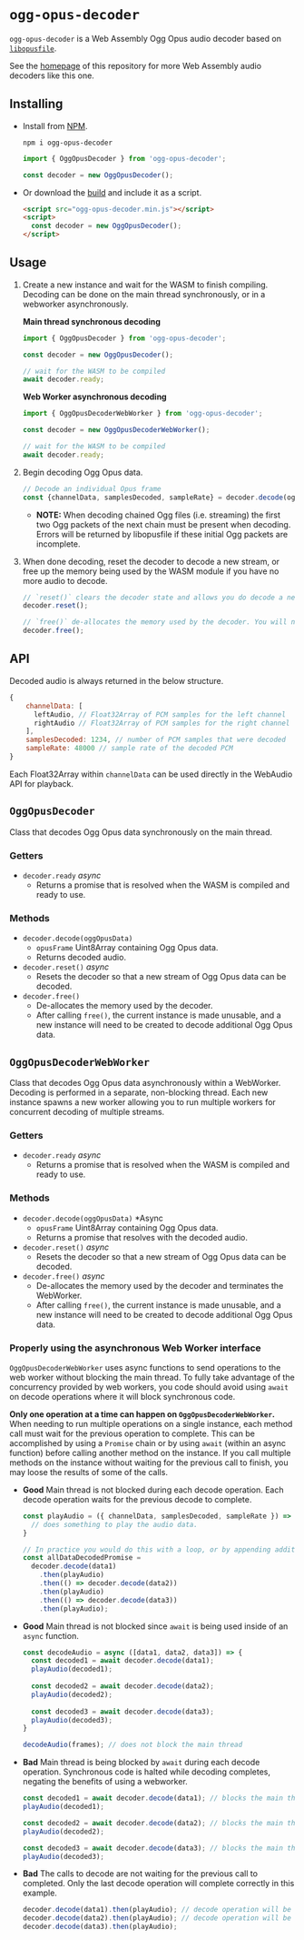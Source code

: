 # `ogg-opus-decoder`

`ogg-opus-decoder` is a Web Assembly Ogg Opus audio decoder based on [`libopusfile`](https://github.com/xiph/opusfile).

See the [homepage](https://github.com/eshaz/wasm-audio-decoders) of this repository for more Web Assembly audio decoders like this one.

## Installing
* Install from [NPM](https://www.npmjs.com/package/ogg-opus-decoder).
  ```
  npm i ogg-opus-decoder
  ```

  ```javascript
  import { OggOpusDecoder } from 'ogg-opus-decoder';

  const decoder = new OggOpusDecoder();
  ```
 
* Or download the [build](https://github.com/eshaz/wasm-audio-decoders/tree/master/src/ogg-opus-decoder/dist) and include it as a script.
  ```html
  <script src="ogg-opus-decoder.min.js"></script>
  <script>
    const decoder = new OggOpusDecoder();
  </script>
  ```

## Usage

1. Create a new instance and wait for the WASM to finish compiling. Decoding can be done on the main thread synchronously, or in a webworker asynchronously.

   **Main thread synchronous decoding**
   ```javascript
   import { OggOpusDecoder } from 'ogg-opus-decoder';

   const decoder = new OggOpusDecoder();

   // wait for the WASM to be compiled
   await decoder.ready;
   ```

   **Web Worker asynchronous decoding**
   ```javascript
   import { OggOpusDecoderWebWorker } from 'ogg-opus-decoder';

   const decoder = new OggOpusDecoderWebWorker();

   // wait for the WASM to be compiled
   await decoder.ready;
   ```

1. Begin decoding Ogg Opus data.

   ```javascript  
   // Decode an individual Opus frame
   const {channelData, samplesDecoded, sampleRate} = decoder.decode(oggOpusData);
   ```

   * **NOTE:** When decoding chained Ogg files (i.e. streaming) the first two Ogg packets of the next chain must be present when decoding. Errors will be returned by libopusfile if these initial Ogg packets are incomplete. 

1. When done decoding, reset the decoder to decode a new stream, or free up the memory being used by the WASM module if you have no more audio to decode. 

   ```javascript
   // `reset()` clears the decoder state and allows you do decode a new stream of Ogg Opus data.
   decoder.reset();

   // `free()` de-allocates the memory used by the decoder. You will need to create a new instance after calling `free()` to start decoding again.
   decoder.free();
   ```

## API

Decoded audio is always returned in the below structure.

```javascript
{
    channelData: [
      leftAudio, // Float32Array of PCM samples for the left channel
      rightAudio // Float32Array of PCM samples for the right channel
    ],
    samplesDecoded: 1234, // number of PCM samples that were decoded
    sampleRate: 48000 // sample rate of the decoded PCM
}
```

Each Float32Array within `channelData` can be used directly in the WebAudio API for playback.

## `OggOpusDecoder`

Class that decodes Ogg Opus data synchronously on the main thread.

### Getters
* `decoder.ready` *async*
  * Returns a promise that is resolved when the WASM is compiled and ready to use.

### Methods

* `decoder.decode(oggOpusData)`
  * `opusFrame` Uint8Array containing Ogg Opus data.
  * Returns decoded audio.
* `decoder.reset()` *async*
  * Resets the decoder so that a new stream of Ogg Opus data can be decoded.
* `decoder.free()`
  * De-allocates the memory used by the decoder.
  * After calling `free()`, the current instance is made unusable, and a new instance will need to be created to decode additional Ogg Opus data.

## `OggOpusDecoderWebWorker`

Class that decodes Ogg Opus data asynchronously within a WebWorker. Decoding is performed in a separate, non-blocking thread. Each new instance spawns a new worker allowing you to run multiple workers for concurrent decoding of multiple streams.

### Getters
* `decoder.ready` *async*
  * Returns a promise that is resolved when the WASM is compiled and ready to use.

### Methods

* `decoder.decode(oggOpusData)` *Async
  * `opusFrame` Uint8Array containing Ogg Opus data.
  * Returns a promise that resolves with the decoded audio.
* `decoder.reset()` *async*
  * Resets the decoder so that a new stream of Ogg Opus data can be decoded.
* `decoder.free()` *async*
  * De-allocates the memory used by the decoder and terminates the WebWorker.
  * After calling `free()`, the current instance is made unusable, and a new instance will need to be created to decode additional Ogg Opus data.

### Properly using the asynchronous Web Worker interface

`OggOpusDecoderWebWorker` uses async functions to send operations to the web worker without blocking the main thread. To fully take advantage of the concurrency provided by web workers, you code should avoid using `await` on decode operations where it will block synchronous code.

**Only one operation at a time can happen on `OggOpusDecoderWebWorker`.**
When needing to run multiple operations on a single instance, each method call must wait for the previous operation to complete. This can be accomplished by using a `Promise` chain or by using `await` (within an async function) before calling another method on the instance. If you call multiple methods on the instance without waiting for the previous call to finish, you may loose the results of some of the calls.

  * **Good** Main thread is not blocked during each decode operation. Each decode operation waits for the previous decode to complete.
    ```javascript
    const playAudio = ({ channelData, samplesDecoded, sampleRate }) => {
      // does something to play the audio data.
    }

    // In practice you would do this with a loop, or by appending additional `.then` calls to an existing promise.
    const allDataDecodedPromise = 
      decoder.decode(data1)
        .then(playAudio)
        .then(() => decoder.decode(data2))
        .then(playAudio)
        .then(() => decoder.decode(data3))
        .then(playAudio);
    ```
  * **Good** Main thread is not blocked since `await` is being used inside of an `async` function.
    ```javascript
    const decodeAudio = async ([data1, data2, data3]) => {
      const decoded1 = await decoder.decode(data1);
      playAudio(decoded1);
  
      const decoded2 = await decoder.decode(data2);
      playAudio(decoded2);
  
      const decoded3 = await decoder.decode(data3);
      playAudio(decoded3);
    }

    decodeAudio(frames); // does not block the main thread
    ```
  * **Bad** Main thread is being blocked by `await` during each decode operation. Synchronous code is halted while decoding completes, negating the benefits of using a webworker.
    ```javascript
    const decoded1 = await decoder.decode(data1); // blocks the main thread
    playAudio(decoded1);

    const decoded2 = await decoder.decode(data2); // blocks the main thread
    playAudio(decoded2);

    const decoded3 = await decoder.decode(data3); // blocks the main thread
    playAudio(decoded3);
    ```
  * **Bad** The calls to decode are not waiting for the previous call to completed. Only the last decode operation will complete correctly in this example.
    ```javascript
    decoder.decode(data1).then(playAudio); // decode operation will be skipped
    decoder.decode(data2).then(playAudio); // decode operation will be skipped
    decoder.decode(data3).then(playAudio);
    ```
    
